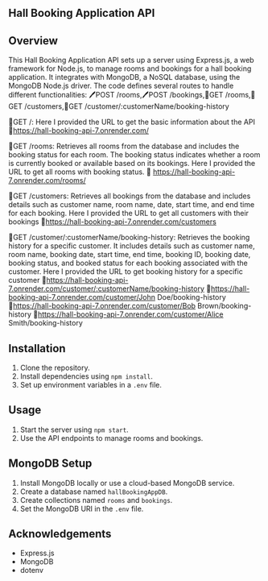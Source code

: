 ## Hall Booking Application API
## Overview
This Hall Booking Application API sets up a server using Express.js, a web framework for Node.js, to manage rooms and bookings for a hall booking application. It integrates with MongoDB, a NoSQL database, using the MongoDB Node.js driver. The code defines several routes to handle different functionalities:
🖊️POST /rooms,🖊️POST /bookings,📖GET /rooms,📖GET /customers,📖GET /customer/:customerName/booking-history

📖GET /:
Here I provided the URL to get the basic information about the API
🔗https://hall-booking-api-7.onrender.com/

📖GET /rooms:
Retrieves all rooms from the database and includes the booking status for each room. The booking status indicates whether a room is currently booked or available based on its bookings.
Here I provided the URL to get all rooms with booking status.
🔗 https://hall-booking-api-7.onrender.com/rooms/

📖GET /customers:
Retrieves all bookings from the database and includes details such as customer name, room name, date, start time, and end time for each booking.
Here I provided the URL to  get all customers with their bookings 
🔗https://hall-booking-api-7.onrender.com/customers

📖GET /customer/:customerName/booking-history:
Retrieves the booking history for a specific customer. It includes details such as customer name, room name, booking date, start time, end time, booking ID, booking date, booking status, and booked status for each booking associated with the customer.
Here I provided the URL to get booking history for a specific customer
🔗https://hall-booking-api-7.onrender.com/customer/:customerName/booking-history
🔗https://hall-booking-api-7.onrender.com/customer/John Doe/booking-history
🔗https://hall-booking-api-7.onrender.com/customer/Bob Brown/booking-history
🔗https://hall-booking-api-7.onrender.com/customer/Alice Smith/booking-history

## Installation
1. Clone the repository.
2. Install dependencies using `npm install`.
3. Set up environment variables in a `.env` file.

## Usage
1. Start the server using `npm start`.
2. Use the API endpoints to manage rooms and bookings.

## MongoDB Setup
1. Install MongoDB locally or use a cloud-based MongoDB service.
2. Create a database named `hallBookingAppDB`.
3. Create collections named `rooms` and `bookings`.
4. Set the MongoDB URI in the `.env` file.

## Acknowledgements
- Express.js
- MongoDB
- dotenv
